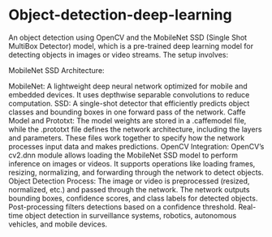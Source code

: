 # Object-detection-deep-learning
An object detection using OpenCV and the MobileNet SSD (Single Shot MultiBox Detector) model, which is a pre-trained deep learning model for detecting objects in images or video streams. The setup involves:

MobileNet SSD Architecture:

MobileNet: A lightweight deep neural network optimized for mobile and embedded devices. It uses depthwise separable convolutions to reduce computation.
SSD: A single-shot detector that efficiently predicts object classes and bounding boxes in one forward pass of the network.
Caffe Model and Prototxt:
The model weights are stored in a .caffemodel file, while the .prototxt file defines the network architecture, including the layers and parameters.
These files work together to specify how the network processes input data and makes predictions.
OpenCV Integration: OpenCV’s cv2.dnn module allows loading the MobileNet SSD model to perform inference on images or videos.
It supports operations like loading frames, resizing, normalizing, and forwarding through the network to detect objects.
Object Detection Process: The image or video is preprocessed (resized, normalized, etc.) and passed through the network.
The network outputs bounding boxes, confidence scores, and class labels for detected objects.
Post-processing filters detections based on a confidence threshold.
Real-time object detection in surveillance systems, robotics, autonomous vehicles, and mobile devices.
